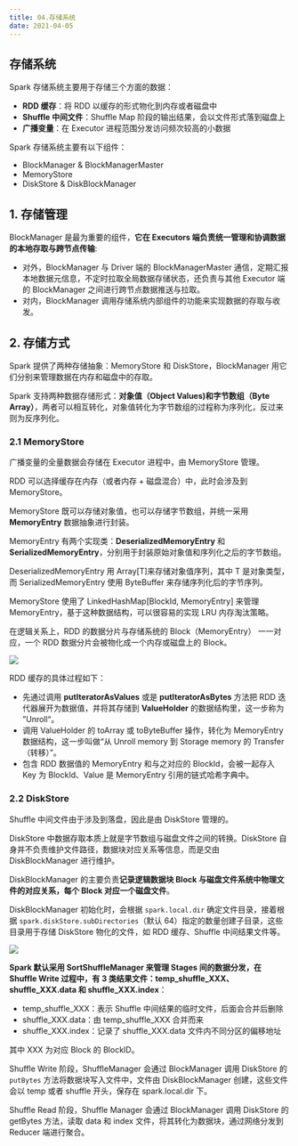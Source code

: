 ```yaml
---
title: 04.存储系统
date: 2021-04-05
---
```


## 存储系统

Spark 存储系统主要用于存储三个方面的数据：

- **RDD 缓存**：将 RDD 以缓存的形式物化到内存或者磁盘中
- **Shuffle 中间文件**：Shuffle Map 阶段的输出结果，会以文件形式落到磁盘上
- **广播变量**：在 Executor 进程范围分发访问频次较高的小数据

Spark 存储系统主要有以下组件：

- BlockManager & BlockManagerMaster
- MemoryStore
- DiskStore & DiskBlockManager

## 1. 存储管理

BlockManager 是最为重要的组件，**它在 Executors 端负责统一管理和协调数据的本地存取与跨节点传输**:

- 对外，BlockManager 与 Driver 端的 BlockManagerMaster 通信，定期汇报本地数据元信息，不定时拉取全局数据存储状态，还负责与其他 Executor 端的 BlockManager 之间进行跨节点数据推送与拉取。
- 对内，BlockManager 调用存储系统内部组件的功能来实现数据的存取与收发。

## 2. 存储方式

Spark 提供了两种存储抽象：MemoryStore 和 DiskStore，BlockManager 用它们分别来管理数据在内存和磁盘中的存取。

Spark 支持两种数据存储形式：**对象值（Object Values)**和**字节数组（Byte Array）**，两者可以相互转化，对象值转化为字节数组的过程称为序列化，反过来则为反序列化。

### 2.1 MemoryStore

广播变量的全量数据会存储在 Executor 进程中，由 MemoryStore 管理。

RDD 可以选择缓存在内存（或者内存 + 磁盘混合）中，此时会涉及到 MemoryStore。

MemoryStore 既可以存储对象值，也可以存储字节数组，并统一采用 **MemoryEntry** 数据抽象进行封装。

MemoryEntry 有两个实现类：**DeserializedMemoryEntry** 和 **SerializedMemoryEntry**，分别用于封装原始对象值和序列化之后的字节数组。

DeserializedMemoryEntry 用 Array[T]来存储对象值序列，其中 T 是对象类型，而 SerializedMemoryEntry 使用 ByteBuffer 来存储序列化后的字节序列。

MemoryStore 使用了 LinkedHashMap[BlockId, MemoryEntry] 来管理 MemoryEntry，基于这种数据结构，可以很容易的实现 LRU 内存淘汰策略。

在逻辑关系上，RDD 的数据分片与存储系统的 Block（MemoryEntry） 一一对应，一个 RDD 数据分片会被物化成一个内存或磁盘上的 Block。

![](https://static001.geekbang.org/resource/image/1y/0b/1yy5fd9f111f4cab0edc7cf582bd2b0b.jpg)

RDD 缓存的具体过程如下：

- 先通过调用 **putIteratorAsValues** 或是 **putIteratorAsBytes** 方法把 RDD 迭代器展开为数据值，并将其存储到 **ValueHolder** 的数据结构里，这一步称为 ”Unroll“。
- 调用 ValueHolder 的 toArray 或 toByteBuffer 操作，转化为 MemoryEntry 数据结构，这一步叫做“从 Unroll memory 到 Storage memory 的 Transfer（转移）”。
- 包含 RDD 数据值的 MemoryEntry 和与之对应的 BlockId，会被一起存入 Key 为 BlockId、Value 是 MemoryEntry 引用的链式哈希字典中。

### 2.2 DiskStore

Shuffle 中间文件由于涉及到落盘，因此是由 DiskStore 管理的。

DiskStore 中数据存取本质上就是字节数组与磁盘文件之间的转换。DiskStore 自身并不负责维护文件路径，数据块对应关系等信息，而是交由 DiskBlockManager 进行维护。

DiskBlockManager 的主要负责**记录逻辑数据块 Block 与磁盘文件系统中物理文件的对应关系，每个 Block  对应一个磁盘文件**。

DiskBlockManager 初始化时，会根据 `spark.local.dir` 确定文件目录，接着根据 `spark.diskStore.subDirectories`（默认 64）指定的数量创建子目录，这些目录用于存储 DiskStore 物化的文件，如 RDD 缓存、Shuffle 中间结果文件等。

![](https://static001.geekbang.org/resource/image/1e/4f/1eccayy6d9b7348ceea3cf3b12913a4f.jpg)

**Spark 默认采用 SortShuffleManager 来管理 Stages 间的数据分发，在 Shuffle Write 过程中，有 3 类结果文件：temp_shuffle_XXX、shuffle_XXX.data 和 shuffle_XXX.index**：

- temp_shuffle_XXX：表示 Shuffle 中间结果的临时文件，后面会合并后删除
- shuffle_XXX.data：由 temp_shuffle_XXX 合并而来
- shuffle_XXX.index：记录了 shuffle_XXX.data 文件内不同分区的偏移地址

其中 XXX 为对应 Block 的 BlockID。

Shuffle Write 阶段，ShuffleManager 会通过 BlockManager 调用 DiskStore 的 `putBytes` 方法将数据块写入文件中，文件由 DiskBlockManager 创建，这些文件会以 temp 或者 shuffle 开头，保存在 spark.local.dir 下。

Shuffle Read 阶段，Shuffle Manager 会通过 BlockManager 调用 DiskStore 的 getBytes 方法，读取 data 和 index 文件，将其转化为数据块，通过网络分发到 Reducer 端进行聚合。